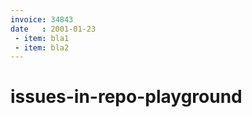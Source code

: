```yaml
---
invoice: 34843
date   : 2001-01-23
 - item: bla1
 - item: bla2
---
```


# issues-in-repo-playground
